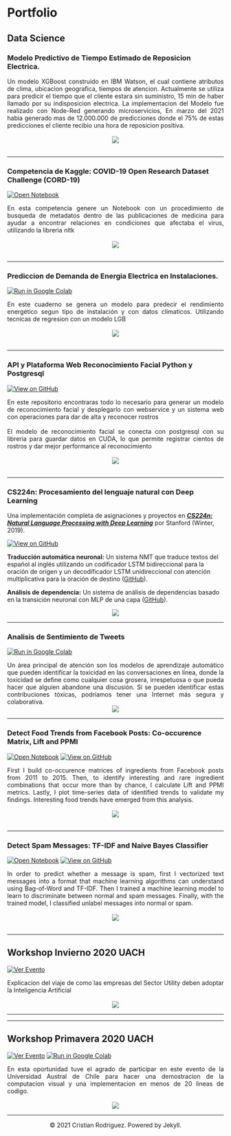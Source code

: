 # Portfolio
## Data Science

### Modelo Predictivo de Tiempo Estimado de Reposicion Electrica.

<div style="text-align: justify">Un modelo XGBoost construido en IBM Watson, el cual contiene atributos de clima, ubicacion geografica, tiempos de atencion. Actualmente se utiliza para predicir el tiempo que el cliente estara sin suministro, 15 min de haber llamado por su indisposicion electrica. La implementacion del Modelo fue realizado con Node-Red generando microservicios, En marzo del 2021 habia generado mas de 12.000.000 de predicciones donde el 75% de estas predicciones el cliente recibio una hora de reposicion positiva.</div>
<br>
<center><img src="images/xgboost.jpg"/></center>
<br>

---
### Competencia de Kaggle: COVID-19 Open Research Dataset Challenge (CORD-19)

[![Open Notebook](https://img.shields.io/badge/Jupyter-Abrir_Notebook-blue?logo=Jupyter)](https://www.kaggle.com/crprpr/vaccine-data-filter)

<div style="text-align: justify">En esta competencia genere un Notebook con un procedimiento de busqueda de metadatos dentro de las publicaciones de medicina para ayudar a encontrar relaciones en condiciones que afectaba el virus, utilizando la libreria nltk </div>
<br>
<center><img src="images/nltk.png"/></center>
<br>

---
### Prediccion de Demanda de Energia Electrica en Instalaciones.

[![Run in Google Colab](https://img.shields.io/badge/Colab-Iniciar_Google_Colab-blue?logo=Google&logoColor=FDBA18)](https://colab.research.google.com/drive/1gVBN1qg3ajEjxJPkd_YwXb9yLDBMQAR0#scrollTo=_O0XCzPYz0n6)

<div style="text-align: justify">En este cuaderno se genera un modelo para predecir el rendimiento energético segun tipo de instalación y con datos climaticos. Utilizando tecnicas de regresion con un modelo LGB</div>
<br>
<center><img src="images/demand1.png"/></center>
<br>

---
### API y Plataforma Web Reconocimiento Facial Python y Postgresql 
[![View on GitHub](https://img.shields.io/badge/GitHub-Ver_en_GitHub-blue?logo=GitHub)](https://github.com/script32/face)


<div style="text-align: justify">En este repositorio encontraras todo lo necesario para generar un modelo de reconocimiento facial y desplegarlo con webservice y un sistema web con operaciones para dar de alta y reconocer rostros </div>
<br>
<div style="text-align: justify">El modelo de reconocimiento facial se conecta con postgresql con su libreria para guardar datos en CUDA, lo que permite registrar cientos de rostros y dar mejor performance al reconocimiento</div>
<br>
<center><img src="images/face.png"/></center>
<br>

---
### CS224n: Procesamiento del lenguaje natural con Deep Learning

Una implementación completa de asignaciones y proyectos en [***CS224n: Natural Language Processing with Deep Learning***](http://web.stanford.edu/class/cs224n/) por Stanford (Winter, 2019).

[![View on GitHub](https://img.shields.io/badge/GitHub-Ver_en_GitHub-blue?logo=GitHub)](https://github.com/script32/CS224n-NLP)

**Traducción automática neuronal:** Un sistema NMT que traduce textos del español al inglés utilizando un codificador LSTM bidireccional para la oración de origen y un decodificador LSTM unidireccional con atención multiplicativa para la oración de destino ([GitHub](https://github.com/script32/CS224n-NLP/tree/master/assignments)).

**Análisis de dependencia:** Un sistema de análisis de dependencias basado en la transición neuronal con MLP de una capa ([GitHub](https://github.com/chriskhanhtran/CS224n-NLP-Assignments/tree/master/assignments/a3)).

<center><img src="images/nlp.png"/></center>

---
### Analisis de Sentimiento de Tweets

[![Run in Google Colab](https://img.shields.io/badge/Jupyter-Abrir_Notebook-blue?logo=Jupyter)](https://www.kaggle.com/crprpr/clasificaci-n-de-texto-tensorflow-transformers)

<div style="text-align: justify">Un área principal de atención son los modelos de aprendizaje automático que pueden identificar la toxicidad en las conversaciones en línea, donde la toxicidad se define como cualquier cosa grosera, irrespetuosa o que pueda hacer que alguien abandone una discusión. Si se pueden identificar estas contribuciones tóxicas, podríamos tener una Internet más segura y colaborativa.</div>

<center><img src="images/BERT-classification.png"/></center>

---
### Detect Food Trends from Facebook Posts: Co-occurence Matrix, Lift and PPMI

[![Open Notebook](https://img.shields.io/badge/Jupyter-Abrir_Notebook-blue?logo=Jupyter)](projects/detect-food-trends-facebook.html)
[![View on GitHub](https://img.shields.io/badge/GitHub-Ver_en_GitHub-blue?logo=GitHub)](https://github.com/chriskhanhtran/facebook-detect-food-trends)

<div style="text-align: justify">First I build co-occurence matrices of ingredients from Facebook posts from 2011 to 2015. Then, to identify interesting and rare ingredient combinations that occur more than by chance, I calculate Lift and PPMI metrics. Lastly, I plot time-series data of identified trends to validate my findings. Interesting food trends have emerged from this analysis.</div>
<br>
<center><img src="images/fb-food-trends.png"></center>
<br>

---
### Detect Spam Messages: TF-IDF and Naive Bayes Classifier

[![Open Notebook](https://img.shields.io/badge/Jupyter-Abrir_Notebook-blue?logo=Jupyter)](projects/detect-spam-nlp.html)
[![View on GitHub](https://img.shields.io/badge/GitHub-Ver_en_GitHub-blue?logo=GitHub)](https://github.com/script32/detect-spam-messages-nlp/blob/master/detect-spam-nlp.ipynb)

<div style="text-align: justify">In order to predict whether a message is spam, first I vectorized text messages into a format that machine learning algorithms can understand using Bag-of-Word and TF-IDF. Then I trained a machine learning model to learn to discriminate between normal and spam messages. Finally, with the trained model, I classified unlabel messages into normal or spam.</div>
<br>
<center><img src="images/detect-spam-nlp.png"/></center>
<br>

---
## Workshop Invierno 2020 UACH

[![Ver Evento](https://img.shields.io/badge/YouTube-Ver_Evento-grey?logo=youtube&labelColor=FF0000)](https://youtu.be/XnX3HJDSIgU?t=8905)

<div style="text-align: justify">Explicacion del viaje de como las empresas del Sector Utility deben adoptar la Inteligencia Artificial</div>
<br>

<center><img src="images/eventoinv.jpg"/></center>

---

---
## Workshop Primavera 2020 UACH

[![Ver Evento](https://img.shields.io/badge/YouTube-Ver_Evento-grey?logo=youtube&labelColor=FF0000)](https://youtu.be/4eFyjwE3bCM?t=5576)
[![Run in Google Colab](https://img.shields.io/badge/Colab-Iniciar_Google_Colab-blue?logo=Google&logoColor=FDBA18)](https://colab.research.google.com/drive/1l4UfnvcbBgybtc16pJcIGuh41ETbXsF3)

<div style="text-align: justify">En esta oportunidad tuve el agrado de participar en este evento de la Universidad Austral de Chile para hacer una demostracion de la computacion visual y una implementacion en menos de 20 lineas de codigo.</div>
<br>

<center><img src="images/vision.png"/></center>

---
<center>© 2021 Cristian Rodriguez. Powered by Jekyll.</center>
